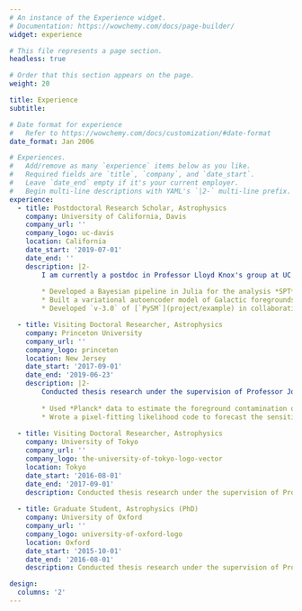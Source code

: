 ```yaml
---
# An instance of the Experience widget.
# Documentation: https://wowchemy.com/docs/page-builder/
widget: experience

# This file represents a page section.
headless: true

# Order that this section appears on the page.
weight: 20

title: Experience
subtitle:

# Date format for experience
#   Refer to https://wowchemy.com/docs/customization/#date-format
date_format: Jan 2006

# Experiences.
#   Add/remove as many `experience` items below as you like.
#   Required fields are `title`, `company`, and `date_start`.
#   Leave `date_end` empty if it's your current employer.
#   Begin multi-line descriptions with YAML's `|2-` multi-line prefix.
experience:
  - title: Postdoctoral Research Scholar, Astrophysics
    company: University of California, Davis
    company_url: ''
    company_logo: uc-davis
    location: California
    date_start: '2019-07-01'
    date_end: ''
    description: |2-
        I am currently a postdoc in Professor Lloyd Knox's group at UC Davis. I am a member of the *South Pole Telescope* (*SPT*) and *BICEP / Keck* (*BK*) collaborations. Some of my projects have been:
        
        * Developed a Bayesian pipeline in Julia for the analysis *SPT* and *BK* data. 
        * Built a variational autoencoder model of Galactic foregrounds to capture non-Gaussian behavior, using Tensorflow [[1]](publication/a-generative-model-of-galactic-dust-emission-using-variational-inference).
        * Developed `v-3.0` of [`PySM`](project/example) in collaboration with the Pan-Experiment Galactic science group. Targeted development for performance in HPC environments, and implemented new foreground models using data released since `v-2.0` [[2]](publication/the-python-sky-model-3-software).

  - title: Visiting Doctoral Researcher, Astrophysics
    company: Princeton University
    company_url: ''
    company_logo: princeton
    location: New Jersey
    date_start: '2017-09-01'
    date_end: '2019-06-23'
    description: |2-
        Conducted thesis research under the supervision of Professor Jo Dunkley. Some of my projects were: 
    
        * Used *Planck* data to estimate the foreground contamination of the *ACT* survey. Contributed this to the analysis presented in these papers [[3](publication/the-atacama-cosmology-telescope-dr4-maps-and-cosmological-parameters), [4](publication/the-international-school-for-advanced-studies-sissa-find-out-more-the-atacama-cosmology-telescope-a-measurement-of-the-cosmic-microwave-background-power-spectra-at-98-and-150-ghz)].   
        * Wrote a pixel-fitting likelihood code to forecast the sensitivity of the *Simons Observatory* to spatial variation of foreground frequency dependence [[5]](publication/the-simons-observatory-science-goals-and-forecasts).
    
  - title: Visiting Doctoral Researcher, Astrophysics
    company: University of Tokyo
    company_url: ''
    company_logo: the-university-of-tokyo-logo-vector
    location: Tokyo
    date_start: '2016-08-01'
    date_end: '2017-09-01'
    description: Conducted thesis research under the supervision of Professors Nobuhiko Katayama and Eiichiro Komatsu. I worked mainly on deriving the observational signatures of an axion-SU(2) model for inflation [[6]](/publication/finding-the-chiral-gravitational-wave-background-of-an-axion-su-2-inflationary-model-using-cmb-observations-and-laser-interferometers).
    
  - title: Graduate Student, Astrophysics (PhD)
    company: University of Oxford
    company_url: ''
    company_logo: university-of-oxford-logo
    location: Oxford
    date_start: '2015-10-01'
    date_end: '2016-08-01'
    description: Conducted thesis research under the supervision of Professor Jo Dunkley. I worked primarily on developing the codebase and modeling for the original [PySM](project/example) code [[7]](publication/the-python-sky-model-software-for-simulating-the-galactic-microwave-sky), as well as its application in a forecasting project for component separation in future CMB experiments [[8]](publication/simulated-forecasts-for-primordial-b-mode-searches-in-ground-based-experiments).

design:
  columns: '2'
---
```

